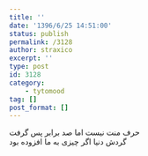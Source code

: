 ```yaml
---
title: ''
date: '1396/6/25 14:51:00'
status: publish
permalink: /3128
author: straxico
excerpt: ''
type: post
id: 3128
category:
    - tytomood
tag: []
post_format: []
---
```

حرف منت نیست اما صد برابر پس گرفت  
گردش دنیا اگر چیزی به ما افزوده بود